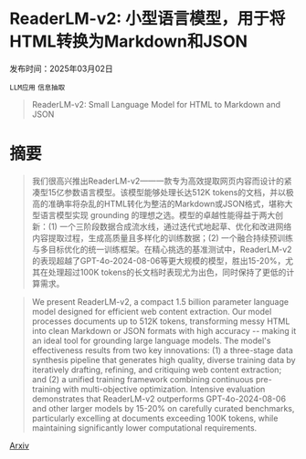 # ReaderLM-v2: 小型语言模型，用于将HTML转换为Markdown和JSON

发布时间：2025年03月02日

`LLM应用` `信息抽取`

> ReaderLM-v2: Small Language Model for HTML to Markdown and JSON

# 摘要

> 我们很高兴推出ReaderLM-v2——一款专为高效提取网页内容而设计的紧凑型15亿参数语言模型。该模型能够处理长达512K tokens的文档，并以极高的准确率将杂乱的HTML转化为整洁的Markdown或JSON格式，堪称大型语言模型实现 grounding 的理想之选。模型的卓越性能得益于两大创新：(1) 一个三阶段数据合成流水线，通过迭代式地起草、优化和改进网络内容提取过程，生成高质量且多样化的训练数据；(2) 一个融合持续预训练与多目标优化的统一训练框架。在精心挑选的基准测试中，ReaderLM-v2的表现超越了GPT-4o-2024-08-06等更大规模的模型，胜出15-20%，尤其在处理超过100K tokens的长文档时表现尤为出色，同时保持了更低的计算需求。

> We present ReaderLM-v2, a compact 1.5 billion parameter language model designed for efficient web content extraction. Our model processes documents up to 512K tokens, transforming messy HTML into clean Markdown or JSON formats with high accuracy -- making it an ideal tool for grounding large language models. The model's effectiveness results from two key innovations: (1) a three-stage data synthesis pipeline that generates high quality, diverse training data by iteratively drafting, refining, and critiquing web content extraction; and (2) a unified training framework combining continuous pre-training with multi-objective optimization. Intensive evaluation demonstrates that ReaderLM-v2 outperforms GPT-4o-2024-08-06 and other larger models by 15-20\% on carefully curated benchmarks, particularly excelling at documents exceeding 100K tokens, while maintaining significantly lower computational requirements.

[Arxiv](https://arxiv.org/abs/2503.01151)